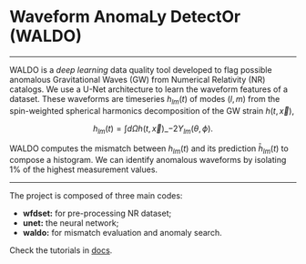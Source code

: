 # **Waveform AnomaLy DetectOr (WALDO)**

___

WALDO is a *deep learning* data quality tool developed to flag possible anomalous Gravitational Waves (GW) from Numerical Relativity (NR) catalogs.
We use a U-Net architecture to learn the waveform features of a dataset. These waveforms are timeseries $h_{lm}(t)$ of modes $(l,m)$ from the spin-weighted spherical harmonics decomposition of the GW strain $h(t,\vec x)$,

$$h_{lm}(t) = \int d\Omega h(t, \vec x)\_{-2}Y_{lm}(\theta, \phi) .$$ 

WALDO computes the mismatch between $h_{lm}(t)$ and its prediction $\bar h_{lm}(t)$ to compose a histogram. We can identify anomalous waveforms by isolating 1% of the highest measurement values. 

___

The project is composed of three main codes:
* **wfdset:** for pre-processing NR dataset;
* **unet:** the neural network;
* **waldo:** for mismatch evaluation and anomaly search.

Check the tutorials in [docs](https://github.com/tiberioap/waldo/tree/main/docs).
